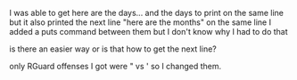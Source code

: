 I was able to get here are the days... and the days to print on the same line
but it also printed the next line "here are the months" on the same line
I added a puts command between them but I don't know why I had to do that

is there an easier way or is that how to get the next line?


only RGuard offenses I got were " vs ' so I changed them.
